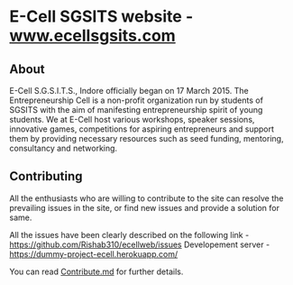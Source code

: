 # E-Cell SGSITS website - www.ecellsgsits.com

## About

E-Cell S.G.S.I.T.S., Indore officially began on 17 March 2015. The Entrepreneurship Cell is a non-profit organization run by students of SGSITS with the aim of manifesting entrepreneurship spirit of young students. We at E-Cell host various workshops, speaker sessions, innovative games, competitions for aspiring entrepreneurs and support them by providing necessary resources such as seed funding, mentoring, consultancy and networking.

## Contributing

All the enthusiasts who are willing to contribute to the site can resolve the prevailing issues in the site, or find new issues and provide a solution for same.

All the issues have been clearly described on the following link -
https://github.com/Rishab310/ecellweb/issues
Developement server - https://dummy-project-ecell.herokuapp.com/

You can read [Contribute.md](./Contribute.md) for further details.
